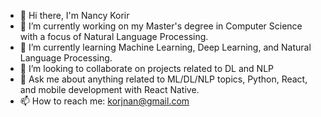- 👋 Hi there, I'm Nancy Korir
- 📖 I’m currently working on my Master's degree in Computer Science with a focus of Natural Language Processing.
- 🌱 I’m currently learning Machine Learning, Deep Learning, and Natural Language Processing.
- 👯 I’m looking to collaborate on projects related to DL and NLP
- 💬 Ask me about anything related to ML/DL/NLP topics, Python, React, and mobile development with React Native.
- 📫 How to reach me: korjnan@gmail.com
<!--
**Kirsten-Nancy/Kirsten-Nancy** is a ✨ _special_ ✨ repository because its `README.md` (this file) appears on your GitHub profile.

Here are some ideas to get you started:

- 🔭 I’m currently working on ...
- 🌱 I’m currently learning ...
- 👯 I’m looking to collaborate on ...
- 🤔 I’m looking for help with ...
- 💬 Ask me about ...
- 📫 How to reach me: korjnan@gmail.com
- 😄 Pronouns: She/Her
- ⚡ Fun fact: ...

